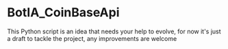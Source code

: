 # BotIA_CoinBaseApi

This Python script is an idea that needs your help to evolve, for now it's just a draft to tackle the project, any improvements are welcome
